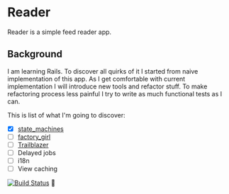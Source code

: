 # Reader
Reader is a simple feed reader app.

## Background
I am learning Rails. To discover all quirks of it I started from naive implementation of this app. As I get comfortable with current implementation I will introduce new tools and refactor stuff. To make refactoring process less painful I try to write as much functional tests as I can.

This is list of what I'm going to discover:
- [x] [state_machines](https://github.com/state-machines/state_machines)
- [ ] [factory_girl](https://github.com/thoughtbot/factory_girl)
- [ ] [Trailblazer](http://trailblazer.to/)
- [ ] Delayed jobs
- [ ] i18n
- [ ] View caching

[![Build Status](https://travis-ci.org/sadovnik/reader.svg?branch=master)](https://travis-ci.org/sadovnik/reader) 👀
